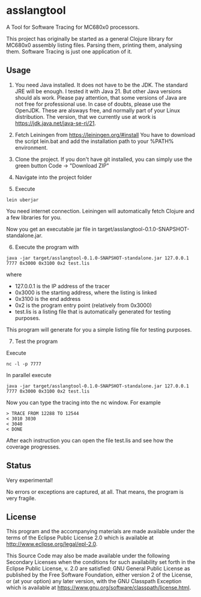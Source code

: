 # asslangtool

A Tool for Software Tracing for MC680x0 processors.

This project has originally be started as a general Clojure library for MC680x0 assembly
listing files. Parsing them, printing them, analysing them. Software Tracing is just
one application of it.

## Usage

1. You need Java installed. It does not have to be the JDK. The standard JRE will be enough.
I tested it with Java 21. But other Java versions should als work. Please pay attention, that
some versions of Java are not free for professional use. In case of doubts, please use the
OpenJDK. These are alsways free, and normally part of your Linux distribution. The version,
that we currently use at work is https://jdk.java.net/java-se-ri/21.

2. Fetch Leiningen from https://leiningen.org/#install
You have to download the script lein.bat and add the installation path to your %PATH% environment.

3. Clone the project. If you don't have git installed, you can simply use the green button
Code -> "Download ZIP"

4. Navigate into the project folder

5. Execute
````
lein uberjar
````
You need internet connection. Leiningen will automatically fetch Clojure and a few libraries for you.

Now you get an executable jar file in target/asslangtool-0.1.0-SNAPSHOT-standalone.jar.

6. Execute the program with
````
java -jar target/asslangtool-0.1.0-SNAPSHOT-standalone.jar 127.0.0.1 7777 0x3000 0x3100 0x2 test.lis
````

where
* 127.0.0.1 is the IP address of the tracer
* 0x3000 is the starting address, where the listing is linked
* 0x3100 is the end address
* 0x2 is the program entry point (relatively from 0x3000)
* test.lis is a listing file that is automatically generated for testing purposes.

This program will generate for you a simple listing file for testing purposes.

7. Test the program

Execute
````
nc -l -p 7777
````
In parallel execute
````
java -jar target/asslangtool-0.1.0-SNAPSHOT-standalone.jar 127.0.0.1 7777 0x3000 0x3100 0x2 test.lis
````
Now you can type the tracing into the nc window. For example
````
> TRACE FROM 12288 TO 12544
< 3010 3030
< 3040 
< DONE
````
After each instruction you can open the file test.lis and see how the coverage progresses.

## Status

Very experimental!

No errors or exceptions are captured, at all. That means, the program is very fragile.

## License

This program and the accompanying materials are made available under the
terms of the Eclipse Public License 2.0 which is available at
http://www.eclipse.org/legal/epl-2.0.

This Source Code may also be made available under the following Secondary
Licenses when the conditions for such availability set forth in the Eclipse
Public License, v. 2.0 are satisfied: GNU General Public License as published by
the Free Software Foundation, either version 2 of the License, or (at your
option) any later version, with the GNU Classpath Exception which is available
at https://www.gnu.org/software/classpath/license.html.